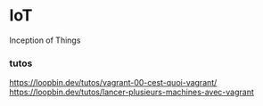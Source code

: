 # IoT
Inception of Things

### tutos

https://loopbin.dev/tutos/vagrant-00-cest-quoi-vagrant/
https://loopbin.dev/tutos/lancer-plusieurs-machines-avec-vagrant
